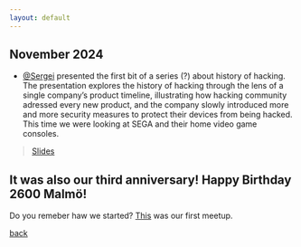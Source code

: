 ```yaml
---
layout: default
---
```


## November 2024

- [@Sergei](https://www.linkedin.com/in/sergei-zaiats/) presented the first bit of a series (?) about history of hacking. The presentation explores the history of hacking through the lens of a single company’s product timeline, illustrating how hacking community adressed every new product, and the company slowly introduced more and more security measures to protect their devices from being hacked. This time we were looking at SEGA and their home video game consoles. 
> [Slides](/slides/November2024/HackersVsSega.pdf)
 
## It was also our third anniversary! Happy Birthday 2600 Malmö! 
Do you remeber haw we started? [This](/pages/November2021.md) was our first meetup. 

[back](/)

